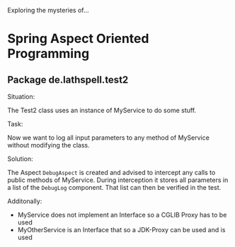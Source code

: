 Exploring the mysteries of...

Spring Aspect Oriented Programming
==================================

Package de.lathspell.test2
--------------------------

Situation:

The Test2 class uses an instance of MyService to do some stuff.

Task:

Now we want to log all input parameters to any method of MyService without modifying the class.

Solution:

The Aspect `DebugAspect` is created and advised to intercept any calls to public methods of MyService.
During interception it stores all parameters in a list of the `DebugLog` component. That list can then
be verified in the test.
  
Additonally:

* MyService does not implement an Interface so a CGLIB Proxy has to be used
* MyOtherService is an Interface that so a JDK-Proxy can be used and is used 